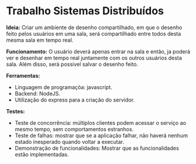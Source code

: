 # Trabalho Sistemas Distribuídos

**Ideia:** Criar um ambiente de desenho compartilhado, em que o desenho feito pelos usuários em uma sala, será compartilhado entre todos desta mesma sala em tempo real.

**Funcionamento:** O usuário deverá apenas entrar na sala e então, ja poderá ver e desenhar em tempo real juntamente com os outros usuários desta sala. Além disso, será possivel salvar o desenho feito.

**Ferramentas:**
  - Linguagem de programaçõa: javascript.
  - Backend: NodeJS.
  - Utilização do express para a criação do servidor.

**Testes:**
 - Teste de concorrência: múltiplos clientes podem acessar o serviço ao mesmo tempo, sem comportamentos estranhos.
 - Teste de falhas: mostrar que se a aplicação falhar, não haverá nenhum estado inesperado quando voltar a executar.
 - Demonstração de funcionalidades: Mostrar que as funcionalidades estão implementadas.
